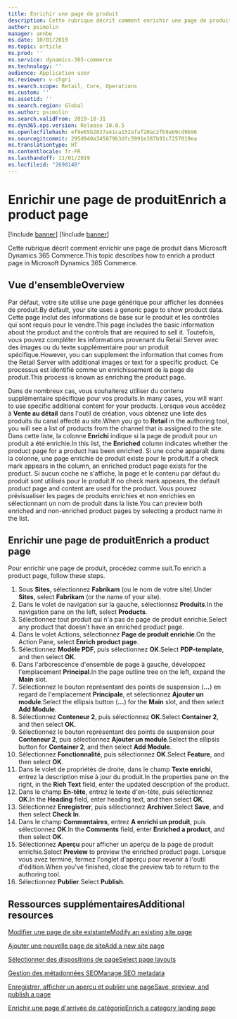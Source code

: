 ```yaml
---
title: Enrichir une page de produit
description: Cette rubrique décrit comment enrichir une page de produit dans Microsoft Dynamics 365 Commerce.
author: psimolin
manager: annbe
ms.date: 10/01/2019
ms.topic: article
ms.prod: ''
ms.service: dynamics-365-commerce
ms.technology: ''
audience: Application user
ms.reviewer: v-chgri
ms.search.scope: Retail, Core, Operations
ms.custom: ''
ms.assetid: ''
ms.search.region: Global
ms.author: psimolin
ms.search.validFrom: 2019-10-31
ms.dyn365.ops.version: Release 10.0.5
ms.openlocfilehash: ef9e65b2027a41ca152afaf20ac2fb9a69cd9b96
ms.sourcegitcommit: 295d940a345879b3dfc5991e387b91c7257019ea
ms.translationtype: HT
ms.contentlocale: fr-FR
ms.lasthandoff: 11/01/2019
ms.locfileid: "2698140"
---
```

# <a name="enrich-a-product-page"></a><span data-ttu-id="e9216-103">Enrichir une page de produit</span><span class="sxs-lookup"><span data-stu-id="e9216-103">Enrich a product page</span></span>

[!include [banner](includes/preview-banner.md)]
[!include [banner](includes/banner.md)]

<span data-ttu-id="e9216-104">Cette rubrique décrit comment enrichir une page de produit dans Microsoft Dynamics 365 Commerce.</span><span class="sxs-lookup"><span data-stu-id="e9216-104">This topic describes how to enrich a product page in Microsoft Dynamics 365 Commerce.</span></span>

## <a name="overview"></a><span data-ttu-id="e9216-105">Vue d'ensemble</span><span class="sxs-lookup"><span data-stu-id="e9216-105">Overview</span></span>

<span data-ttu-id="e9216-106">Par défaut, votre site utilise une page générique pour afficher les données de produit.</span><span class="sxs-lookup"><span data-stu-id="e9216-106">By default, your site uses a generic page to show product data.</span></span> <span data-ttu-id="e9216-107">Cette page inclut des informations de base sur le produit et les contrôles qui sont requis pour le vendre.</span><span class="sxs-lookup"><span data-stu-id="e9216-107">This page includes the basic information about the product and the controls that are required to sell it.</span></span> <span data-ttu-id="e9216-108">Toutefois, vous pouvez compléter les informations provenant du Retail Server avec des images ou du texte supplémentaire pour un produit spécifique.</span><span class="sxs-lookup"><span data-stu-id="e9216-108">However, you can supplement the information that comes from the Retail Server with additional images or text for a specific product.</span></span> <span data-ttu-id="e9216-109">Ce processus est identifié comme un enrichissement de la page de produit.</span><span class="sxs-lookup"><span data-stu-id="e9216-109">This process is known as enriching the product page.</span></span>

<span data-ttu-id="e9216-110">Dans de nombreux cas, vous souhaiterez utiliser du contenu supplémentaire spécifique pour vos produits.</span><span class="sxs-lookup"><span data-stu-id="e9216-110">In many cases, you will want to use specific additional content for your products.</span></span> <span data-ttu-id="e9216-111">Lorsque vous accédez à **Vente au détail** dans l'outil de création, vous obtenez une liste des produits du canal affecté au site.</span><span class="sxs-lookup"><span data-stu-id="e9216-111">When you go to **Retail** in the authoring tool, you will see a list of products from the channel that is assigned to the site.</span></span> <span data-ttu-id="e9216-112">Dans cette liste, la colonne **Enrichi** indique si la page de produit pour un produit a été enrichie.</span><span class="sxs-lookup"><span data-stu-id="e9216-112">In this list, the **Enriched** column indicates whether the product page for a product has been enriched.</span></span> <span data-ttu-id="e9216-113">Si une coche apparaît dans la colonne, une page enrichie de produit existe pour le produit.</span><span class="sxs-lookup"><span data-stu-id="e9216-113">If a check mark appears in the column, an enriched product page exists for the product.</span></span> <span data-ttu-id="e9216-114">Si aucun coche ne s'affiche, la page et le contenu par défaut du produit sont utilisés pour le produit.</span><span class="sxs-lookup"><span data-stu-id="e9216-114">If no check mark appears, the default product page and content are used for the product.</span></span> <span data-ttu-id="e9216-115">Vous pouvez prévisualiser les pages de produits enrichies et non enrichies en sélectionnant un nom de produit dans la liste.</span><span class="sxs-lookup"><span data-stu-id="e9216-115">You can preview both enriched and non-enriched product pages by selecting a product name in the list.</span></span>

## <a name="enrich-a-product-page"></a><span data-ttu-id="e9216-116">Enrichir une page de produit</span><span class="sxs-lookup"><span data-stu-id="e9216-116">Enrich a product page</span></span>

<span data-ttu-id="e9216-117">Pour enrichir une page de produit, procédez comme suit.</span><span class="sxs-lookup"><span data-stu-id="e9216-117">To enrich a product page, follow these steps.</span></span>

1. <span data-ttu-id="e9216-118">Sous **Sites**, sélectionnez **Fabrikam** (ou le nom de votre site).</span><span class="sxs-lookup"><span data-stu-id="e9216-118">Under **Sites**, select **Fabrikam** (or the name of your site).</span></span>
1. <span data-ttu-id="e9216-119">Dans le volet de navigation sur la gauche, sélectionnez **Produits**.</span><span class="sxs-lookup"><span data-stu-id="e9216-119">In the navigation pane on the left, select **Products**.</span></span>
1. <span data-ttu-id="e9216-120">Sélectionnez tout produit qui n'a pas de page de produit enrichie.</span><span class="sxs-lookup"><span data-stu-id="e9216-120">Select any product that doesn't have an enriched product page.</span></span>
1. <span data-ttu-id="e9216-121">Dans le volet Actions, sélectionnez **Page de produit enrichie**.</span><span class="sxs-lookup"><span data-stu-id="e9216-121">On the Action Pane, select **Enrich product page**.</span></span>
1. <span data-ttu-id="e9216-122">Sélectionnez **Modèle PDF**, puis sélectionnez **OK**.</span><span class="sxs-lookup"><span data-stu-id="e9216-122">Select **PDP-template**, and then select **OK**.</span></span>
1. <span data-ttu-id="e9216-123">Dans l'arborescence d'ensemble de page à gauche, développez l'emplacement **Principal**.</span><span class="sxs-lookup"><span data-stu-id="e9216-123">In the page outline tree on the left, expand the **Main** slot.</span></span>
1. <span data-ttu-id="e9216-124">Sélectionnez le bouton représentant des points de suspension (**...**) en regard de l'emplacement **Principale**, et sélectionnez **Ajouter un module**.</span><span class="sxs-lookup"><span data-stu-id="e9216-124">Select the ellipsis button (**...**) for the **Main** slot, and then select **Add Module**.</span></span>
1. <span data-ttu-id="e9216-125">Sélectionnez **Conteneur 2**, puis sélectionnez **OK**.</span><span class="sxs-lookup"><span data-stu-id="e9216-125">Select **Container 2**, and then select **OK**.</span></span>
1. <span data-ttu-id="e9216-126">Sélectionnez le bouton représentant des points de suspension pour **Conteneur 2**, puis sélectionnez **Ajouter un module**.</span><span class="sxs-lookup"><span data-stu-id="e9216-126">Select the ellipsis button for **Container 2**, and then select **Add Module**.</span></span>
1. <span data-ttu-id="e9216-127">Sélectionnez **Fonctionnalité**, puis sélectionnez **OK**.</span><span class="sxs-lookup"><span data-stu-id="e9216-127">Select **Feature**, and then select **OK**.</span></span>
1. <span data-ttu-id="e9216-128">Dans le volet de propriétés de droite, dans le champ **Texte enrichi**, entrez la description mise à jour du produit.</span><span class="sxs-lookup"><span data-stu-id="e9216-128">In the properties pane on the right, in the **Rich Text** field, enter the updated description of the product.</span></span>
1. <span data-ttu-id="e9216-129">Dans le champ **En-tête**, entrez le texte d'en-tête, puis sélectionnez **OK**.</span><span class="sxs-lookup"><span data-stu-id="e9216-129">In the **Heading** field, enter heading text, and then select **OK**.</span></span>
1. <span data-ttu-id="e9216-130">Sélectionnez **Enregistrer**, puis sélectionnez **Archiver**.</span><span class="sxs-lookup"><span data-stu-id="e9216-130">Select **Save**, and then select **Check In**.</span></span>
1. <span data-ttu-id="e9216-131">Dans le champ **Commentaires**, entrez **A enrichi un produit**, puis sélectionnez **OK**.</span><span class="sxs-lookup"><span data-stu-id="e9216-131">In the **Comments** field, enter **Enriched a product**, and then select **OK**.</span></span>
1. <span data-ttu-id="e9216-132">Sélectionnez **Aperçu** pour afficher un aperçu de la page de produit enrichie.</span><span class="sxs-lookup"><span data-stu-id="e9216-132">Select **Preview** to preview the enriched product page.</span></span> <span data-ttu-id="e9216-133">Lorsque vous avez terminé, fermez l'onglet d'aperçu pour revenir à l'outil d'édition.</span><span class="sxs-lookup"><span data-stu-id="e9216-133">When you've finished, close the preview tab to return to the authoring tool.</span></span>
1. <span data-ttu-id="e9216-134">Sélectionnez **Publier**.</span><span class="sxs-lookup"><span data-stu-id="e9216-134">Select **Publish**.</span></span>

## <a name="additional-resources"></a><span data-ttu-id="e9216-135">Ressources supplémentaires</span><span class="sxs-lookup"><span data-stu-id="e9216-135">Additional resources</span></span>

[<span data-ttu-id="e9216-136">Modifier une page de site existante</span><span class="sxs-lookup"><span data-stu-id="e9216-136">Modify an existing site page</span></span>](modify-existing-page.md)

[<span data-ttu-id="e9216-137">Ajouter une nouvelle page de site</span><span class="sxs-lookup"><span data-stu-id="e9216-137">Add a new site page</span></span>](add-new-page.md)

[<span data-ttu-id="e9216-138">Sélectionner des dispositions de page</span><span class="sxs-lookup"><span data-stu-id="e9216-138">Select page layouts</span></span>](select-page-layouts.md)

[<span data-ttu-id="e9216-139">Gestion des métadonnées SEO</span><span class="sxs-lookup"><span data-stu-id="e9216-139">Manage SEO metadata</span></span>](manage-seo-metadata.md)

[<span data-ttu-id="e9216-140">Enregistrer, afficher un aperçu et publier une page</span><span class="sxs-lookup"><span data-stu-id="e9216-140">Save, preview, and publish a page</span></span>](save-preview-publish-page.md)

[<span data-ttu-id="e9216-141">Enrichir une page d'arrivée de catégorie</span><span class="sxs-lookup"><span data-stu-id="e9216-141">Enrich a category landing page</span></span>](enrich-category-page.md)

